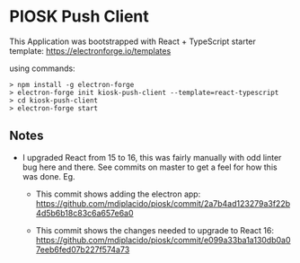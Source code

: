 # PIOSK Push Client

This Application was bootstrapped with React + TypeScript starter template: https://electronforge.io/templates

using commands:

    > npm install -g electron-forge
    > electron-forge init kiosk-push-client --template=react-typescript
    > cd kiosk-push-client
    > electron-forge start

## Notes

* I upgraded React from 15 to 16, this was fairly manually with odd linter bug here and there.  See commits on master to get a feel for how this was done.  Eg.

    * This commit shows adding the electron app: https://github.com/mdiplacido/piosk/commit/2a7b4ad123279a3f22b4d5b6b18c83c6a657e6a0

    * This commit shows the changes needed to upgrade to React 16: https://github.com/mdiplacido/piosk/commit/e099a33ba1a130db0a07eeb6fed07b227f574a73



